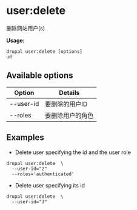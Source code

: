 # user:delete
删除网站用户(s)

**Usage:**
```
drupal user:delete [options]
ud
```

## Available options
Option | Details
-------|-------------
--user-id | 要删除的用户ID
--roles | 要删除用户的角色

## Examples
* Delete user specifying the id and the user role
```
drupal user:delete  \
  --user-id="2"
  --roles='authenticated'
```
* Delete user specifying its id
```
drupal user:delete  \
  --user-id="3"
```
